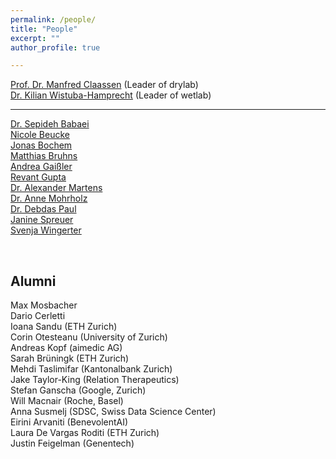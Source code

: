 ```yaml
---
permalink: /people/
title: "People"
excerpt: ""
author_profile: true

---
```



[Prof. Dr. Manfred Claassen](../people/manfred-claassen.md) (Leader of drylab)<br/>
[Dr.  Kilian Wistuba-Hamprecht](../people/kilian-wistuba-hamprecht.md) (Leader of wetlab)
- - - - - - -

[Dr. Sepideh Babaei](../people/sepideh-babaei.md)<br/>
[Nicole Beucke](../people/nicola-beucke.md)<br/>
[Jonas Bochem](../people/jonas-bochem.md)<br/>
[Matthias Bruhns](../people/matthias-bruhns.md)<br/>
[Andrea Gaißler](../people/andrea-gaißler.md)<br/>
[Revant Gupta](../people/revant-gupta.md)<br/>
[Dr. Alexander Martens](../people/alexander-martens.md)<br/>
[Dr. Anne Mohrholz](../people/anne-mohrholz.md)<br/>
[Dr. Debdas Paul](../people/debdas-paul.md)<br/>
[Janine Spreuer](../people/janine-spreuer.md)<br/>
[Svenja Wingerter](../people/svenja-wingerter.md)



<br/>


## Alumni

Max Mosbacher <br/>
Dario Cerletti <br/>
Ioana Sandu (ETH Zurich)<br/>
Corin Otesteanu (University of Zurich)<br/>
Andreas Kopf (aimedic AG)<br/>
Sarah Brüningk (ETH Zurich)<br/>
Mehdi Taslimifar (Kantonalbank Zurich)<br/>
Jake Taylor-King (Relation Therapeutics)<br/>
Stefan Ganscha (Google, Zurich)<br/>
Will Macnair (Roche, Basel)<br/>
Anna Susmelj (SDSC, Swiss Data Science Center)<br/>
Eirini Arvaniti (BenevolentAI)<br/>
Laura De Vargas Roditi (ETH Zurich)<br/>
Justin Feigelman (Genentech)<br/>